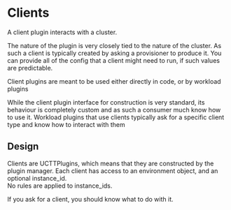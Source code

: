 # Clients

A client plugin interacts with a cluster.  

The nature of the plugin is very closely tied to the nature of the cluster.  As
such a client is typically created by asking a provisioner to produce it.
You can provide all of the config that a client might need to run, if such values
are predictable.

Client plugins are meant to be used either directly in code, or by workload plugins

While the client plugin interface for construction is very standard, its
behaviour is completely custom and as such a consumer much know how to use it.
Workload plugins that use clients typically ask for a specific client type and
know how to interact with them

## Design

Clients are UCTTPlugins, which means that they are constructed by the plugin
manager.
Each client has access to an environment object, and an optional instance_id.  
No rules are applied to instance_ids.

If you ask for a client, you should know what to do with it.
